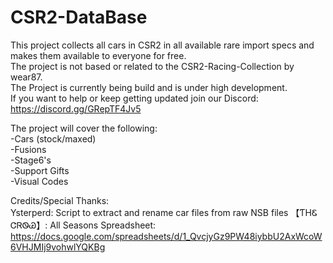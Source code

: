 # CSR2-DataBase
 This project collects all cars in CSR2 in all available rare import specs and makes them available to everyone for free.<br>
 The project is not based or related to the CSR2-Racing-Collection by wear87.<br>
 The Project is currently being build and is under high development.<br>
 If you want to help or keep getting updated join our Discord: https://discord.gg/GRepTF4Jv5<br>
 
 The project will cover the following:<br>
	-Cars (stock/maxed)<br>
	-Fusions<br>
	-Stage6's<br>
	-Support Gifts<br>
	-Visual Codes<br>

Credits/Special Thanks:<br>
Ysterperd: Script to extract and rename car files from raw NSB files
【ƬHᏋ ᏣᏒᏫᏊ】: All Seasons Spreadsheet: https://docs.google.com/spreadsheets/d/1_QvcjyGz9PW48iybbU2AxWcoW6VHJMIj9vohwlYQKBg<br>
